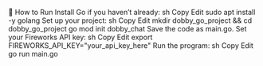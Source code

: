 🚀 How to Run
Install Go if you haven’t already:
sh
Copy
Edit
sudo apt install -y golang
Set up your project:
sh
Copy
Edit
mkdir dobby_go_project && cd dobby_go_project
go mod init dobby_chat
Save the code as main.go.
Set your Fireworks API key:
sh
Copy
Edit
export FIREWORKS_API_KEY="your_api_key_here"
Run the program:
sh
Copy
Edit
go run main.go
